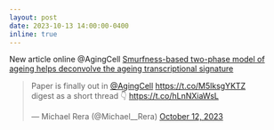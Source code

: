 ```yaml
---
layout: post
date: 2023-10-13 14:00:00-0400 
inline: true
---
```


New article online @AgingCell <a href="https://onlinelibrary.wiley.com/doi/full/10.1111/acel.13946">Smurfness-based two-phase model of ageing helps deconvolve the ageing transcriptional signature</a>

<blockquote class="twitter-tweet"><p lang="en" dir="ltr">Paper is finally out in <a href="https://twitter.com/AgingCell?ref_src=twsrc%5Etfw">@AgingCell</a> <a href="https://t.co/M5lksgYKTZ">https://t.co/M5lksgYKTZ</a><br>digest as a short thread 👇 <a href="https://t.co/hLnNXiaWsL">https://t.co/hLnNXiaWsL</a></p>&mdash; Michael Rera (@Michael__Rera) <a href="https://twitter.com/Michael__Rera/status/1712573476148592824?ref_src=twsrc%5Etfw">October 12, 2023</a></blockquote> <script async src="https://platform.twitter.com/widgets.js" charset="utf-8"></script>